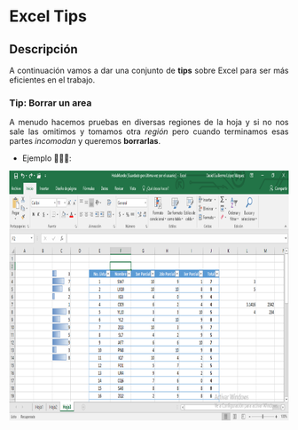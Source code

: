Excel Tips
==========

## Descripción

<p align="justify">
	A continuación vamos a dar una conjunto de <b>tips</b> sobre Excel para ser más eficientes en el trabajo.
</p>

### Tip: Borrar un area

<p align="justify">
	A menudo hacemos pruebas en diversas regiones de la hoja y si no nos sale las omitimos y tomamos otra <i>región</i> pero cuando terminamos esas partes <i>incomodan</i> y queremos <b>borrarlas</b>.
</p>

* Ejemplo 🤷🏽‍♂️:

<p align="justify">
	<img src="https://github.com/ginppian/Excel-Tips-Borrar/blob/master/imgs/img1.png" width="1211" height="450">
</p>

